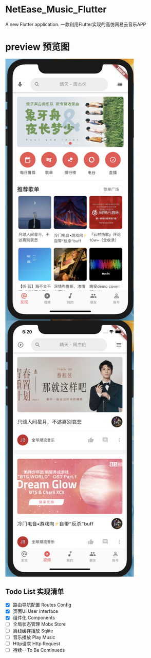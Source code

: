 # NetEase_Music_Flutter

A new Flutter application. 一款利用Flutter实现的高仿网易云音乐APP

# preview 预览图


<img src="/assets/1.png" width = "400" alt="" align=center />

<img src="/assets/2.png" width = "400" alt="" align=center />

## Todo List 实现清单

- [x] 路由导航配置 Routes Config
- [x] 页面UI User Interface
- [x] 组件化 Components
- [ ] 全局状态管理 Mobx Store
- [ ] 离线缓存播放 Sqlite
- [ ] 音乐播放 Play Music
- [ ] Http请求 Http Request
- [ ] 待续··· To Be Continueds
